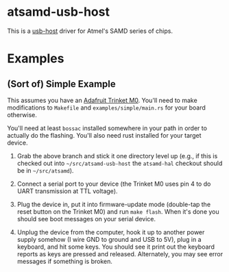 # atsamd-usb-host

This is a [usb-host](https://github.com/bjc/usb-host) driver for
Atmel's SAMD series of chips.

# Examples

## (Sort of) Simple Example

This assumes you have an [Adafruit Trinket
M0](https://www.adafruit.com/product/3500). You'll need to make
modifications to `Makefile` and `examples/simple/main.rs` for your
board otherwise.

You'll need at least `bossac` installed somewhere in your path in
order to actually do the flashing. You'll also need rust installed for
your target device.

1) Grab the above branch and stick it one directory level up (e.g., if
this is checked out into `~/src/atsamd-usb-host` the `atsamd-hal`
checkout should be in `~/src/atsamd`).

2) Connect a serial port to your device (the Trinket M0 uses pin 4 to
do UART transmission at TTL voltage).

3) Plug the device in, put it into firmware-update mode (double-tap
the reset button on the Trinket M0) and run `make flash`. When it's
done you should see boot messages on your serial device.

4) Unplug the device from the computer, hook it up to another power
supply somehow (I wire GND to ground and USB to 5V), plug in a
keyboard, and hit some keys. You should see it print out the keyboard
reports as keys are pressed and released. Alternately, you may see
error messages if something is broken.
